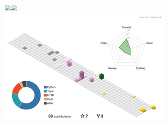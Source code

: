 <a href="https://github.com/anuraghazra/github-readme-stats">
  <img height=200 align="center" src="https://github-readme-stats.vercel.app/api?username=yeelysia&size_weight=0.5&count_weight=0.5" />
</a>

<a href="https://github.com/anuraghazra/convoychat">
  <img height=200 align="center" src="https://github-readme-stats.vercel.app/api/top-langs?username=YeElysia&langs_count=5&card_size=600" />
</a>


![](./profile-3d-contrib/profile-season-animate.svg)
